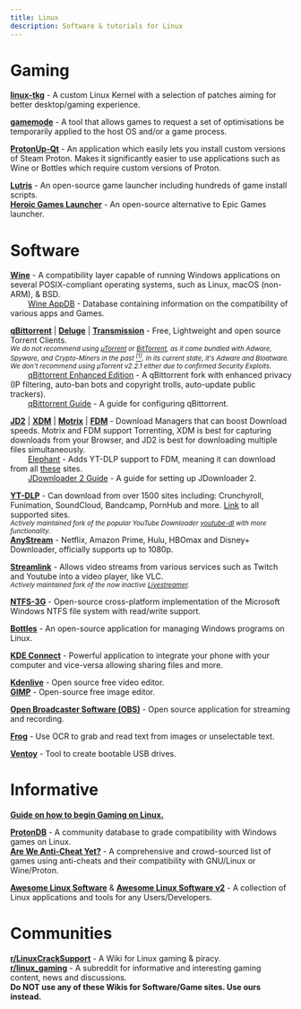 ```yaml
---
title: Linux
description: Software & tutorials for Linux
---
```

# Gaming 
[**linux-tkg**](https://github.com/Frogging-Family/linux-tkg) - A custom Linux Kernel with a selection of patches aiming for better desktop/gaming experience.

[**gamemode**](https://github.com/FeralInteractive/gamemode) - A tool that allows games to request a set of optimisations be temporarily applied to the host OS and/or a game process.

[**ProtonUp-Qt**](https://davidotek.github.io/protonup-qt/) - An application which easily lets you install custom versions of Steam Proton. Makes it significantly easier to use applications such as Wine or Bottles which require custom versions of Proton.

[**Lutris**](https://lutris.net/) - An open-source game launcher including hundreds of game install scripts.  
[**Heroic Games Launcher**](https://heroicgameslauncher.com/) - An open-source alternative to Epic Games launcher.

# Software 

[**Wine**](https://www.winehq.org/) - A compatibility layer capable of running Windows applications on several POSIX-compliant operating systems, such as Linux, macOS (non-ARM), & BSD.  
&nbsp;&nbsp;&nbsp;&nbsp;&nbsp;&nbsp;&nbsp;&nbsp;[Wine AppDB](https://appdb.winehq.org/) - Database containing information on the compatibility of various apps and Games.

[**qBittorrent**](https://www.qbittorrent.org) | [**Deluge**](https://www.deluge-torrent.org) | [**Transmission**](https://transmissionbt.com/) - Free, Lightweight and open source Torrent Clients.  
*<small>We do not recommend using [µTorrent](https://www.utorrent.com) or [BitTorrent](https://www.bittorrent.com/), as it came bundled with Adware, Spyware, and Crypto-Miners in the past [<sup>[1]</sup>](https://www.trustedreviews.com/news/utorrent-silently-installing-bundled-bitcoin-mining-software-2931825). In its current state, it's Adware and Bloatware. We don't recommend using µTorrent v2.2.1 either due to confirmed Security Exploits.</small>*  
&nbsp;&nbsp;&nbsp;&nbsp;&nbsp;&nbsp;&nbsp;&nbsp;[qBittorrent Enhanced Edition](https://github.com/c0re100/qBittorrent-Enhanced-Edition/blob/-/README.md) - A qBittorrent fork with enhanced privacy (IP filtering, auto-ban bots and copyright trolls, auto-update public trackers).  
&nbsp;&nbsp;&nbsp;&nbsp;&nbsp;&nbsp;&nbsp;&nbsp;[qBittorrent Guide](https://gitlab.com/ZediAlreadyTaken/guides/-/blob/main/qbittorrent.md) - A guide for configuring qBittorrent.

[**JD2**](https://jdownloader.org/jdownloader2) | [**XDM**](https://xtremedownloadmanager.com/) | [**Motrix**](https://motrix.app/) | [**FDM**](https://www.freedownloadmanager.org/) - Download Managers that can boost Download speeds. Motrix and FDM support Torrenting, XDM is best for capturing downloads from your Browser, and JD2 is best for downloading multiple files simultaneously.  
&nbsp;&nbsp;&nbsp;&nbsp;&nbsp;&nbsp;&nbsp;&nbsp;[Elephant](https://github.com/meowcateatrat/elephant) - Adds YT-DLP support to FDM, meaning it can download from all [these](https://github.com/yt-dlp/yt-dlp/blob/master/supportedsites.md) sites.  
&nbsp;&nbsp;&nbsp;&nbsp;&nbsp;&nbsp;&nbsp;&nbsp;[JDownloader 2 Guide](https://gitlab.com/ZediAlreadyTaken/guides/-/blob/main/jdownloader2.md) - A guide for setting up JDownloader 2.

[**YT-DLP**](https://github.com/yt-dlp/yt-dlp) - Can download from over 1500 sites including: Crunchyroll, Funimation, SoundCloud, Bandcamp, PornHub and more. [Link](https://github.com/yt-dlp/yt-dlp/blob/master/supportedsites.md) to all supported sites.  
*<small>Actively maintained fork of the popular YouTube Downloader [youtube-dl](https://ytdl-org.github.io/youtube-dl/) with more functionality.</small>*  
[**AnyStream**](https://www.redfox.bz/anystream.html) - Netflix, Amazon Prime, Hulu, HBOmax and Disney+ Downloader, officially supports up to 1080p. 

[**Streamlink**](https://streamlink.github.io/) - Allows video streams from various services such as Twitch and Youtube into a video player, like VLC.  
*<small>Actively maintained fork of the now inactive [Livestreamer](https://livestreamer.io/).</small>*

[**NTFS-3G**](https://github.com/tuxera/ntfs-3g) - Open-source cross-platform implementation of the Microsoft Windows NTFS file system with read/write support.  

[**Bottles**](https://usebottles.com/) - An open-source application for managing Windows programs on Linux.

[**KDE Connect**](https://kdeconnect.kde.org/) - Powerful application to integrate your phone with your computer and vice-versa allowing sharing files and more.

[**Kdenlive**](https://kdenlive.org/en/) - Open source free video editor.  
[**GIMP**](https://www.gimp.org/) - Open-source free image editor.

[**Open Broadcaster Software (OBS)**](https://obsproject.com/) - Open source application for streaming and recording.

[**Frog**](https://getfrog.app/) - Use OCR to grab and read text from images or unselectable text.

[**Ventoy**](https://www.ventoy.net/en/index.html) - Tool to create bootable USB drives.

# Informative

[**Guide on how to begin Gaming on Linux.**](https://www.reddit.com/r/LinuxCrackSupport/wiki/index/steamdeck/)  

[**ProtonDB**](https://www.protondb.com/) - A community database to grade compatibility with Windows games on Linux.  
[**Are We Anti-Cheat Yet?**](https://areweanticheatyet.com/) - A comprehensive and crowd-sourced list of games using anti-cheats and their compatibility with GNU/Linux or Wine/Proton.

[**Awesome Linux Software**](https://luong-komorebi.github.io/Awesome-Linux-Software) & [**Awesome Linux Software v2**](https://www.fossmint.com/awesome-linux-software) - A collection of Linux applications and tools for any Users/Developers.

# Communities 

[**r/LinuxCrackSupport**](https://www.reddit.com/r/LinuxCrackSupport/wiki/index) - A Wiki for Linux gaming & piracy.  
[**r/linux_gaming**](https://www.reddit.com/r/linux_gaming/) - A subreddit for informative and interesting gaming content, news and discussions.  
**Do __NOT__ use any of these Wikis for Software/Game sites. Use ours instead.**

